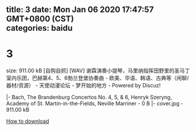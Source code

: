 
title: 3
date: Mon Jan 06 2020 17:47:57 GMT+0800 (CST)    
categories: baidu
---

# 3
size: 911.00 kB
 [自购自抓] [WAV] 谢霖演奏小提琴，马里纳指挥田野里的圣马丁室内乐团，巴赫第4、5、6勃兰登堡协奏曲 - 欧美、华语、韩语、古典等（闲聊/器材/资源） - 天使动漫论坛 - 梦开始的地方 - Powered by Discuz!
 
|- Bach, The Brandenburg Concertos No. 4, 5, & 6, Henryk Szeryng, Academy of St. Martin-in-the-Fields, Neville Marriner - 0 B
|- cover.jpg - 911.00 kB

[How to download](https://bpcam.bemobtrk.com/go/2ceec3aa-1ca2-46d6-b9ff-aaa5c184517c?jno=5256)